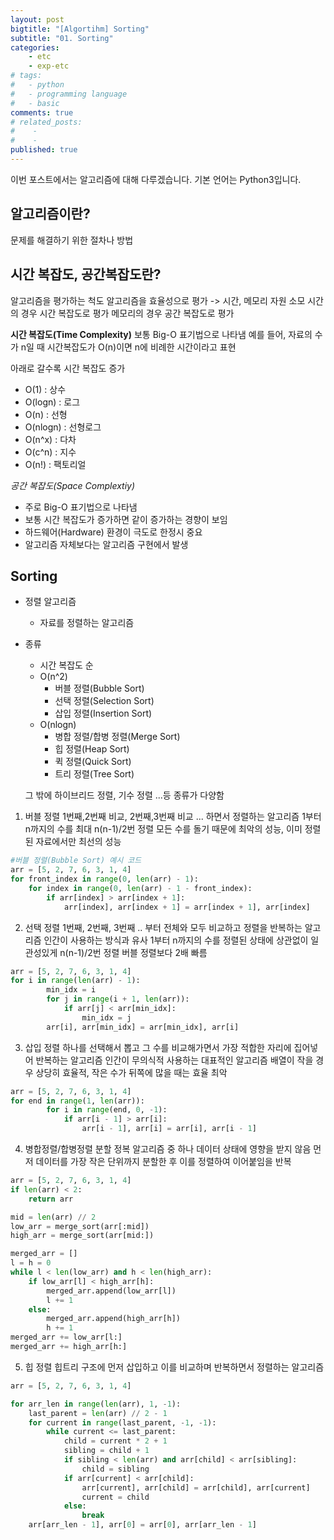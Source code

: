 ```yaml
---
layout: post
bigtitle: "[Algortihm] Sorting"
subtitle: "01. Sorting"
categories:
    - etc
    - exp-etc
# tags:
#   - python
#   - programming language
#   - basic
comments: true
# related_posts:
#    -
#    - 
published: true
---
```


이번 포스트에서는 알고리즘에 대해 다루겠습니다.
기본 언어는 Python3입니다.


## 알고리즘이란?

문제를 해결하기 위한 절차나 방법

## 시간 복잡도, 공간복잡도란?

알고리즘을 평가하는 척도
알고리즘을 효율성으로 평가 -> 시간, 메모리 자원 소모
시간의 경우 시간 복잡도로 평가
메모리의 경우 공간 복잡도로 평가

**시간 복잡도(Time Complexity)**
보통 Big-O 표기법으로 나타냄
예를 들어, 자료의 수가 n일 때 시간복잡도가 O(n)이면 n에 비례한 시간이라고 표현

아래로 갈수록 시간 복잡도 증가
- O(1) : 상수
- O(logn) : 로그
- O(n) : 선형
- O(nlogn) : 선형로그
- O(n^x) : 다차
- O(c^n) : 지수
- O(n!) : 팩토리얼

*공간 복잡도(Space Complextiy)*
- 주로 Big-O 표기법으로 나타냄
- 보통 시간 복잡도가 증가하면 같이 증가하는 경향이 보임
- 하드웨어(Hardware) 환경이 극도로 한정시 중요
- 알고리즘 자체보다는 알고리즘 구현에서 발생

## Sorting

- 정렬 알고리즘
    - 자료를 정렬하는 알고리즘

- 종류
    - 시간 복잡도 순
    - O(n^2)
        - 버블 정렬(Bubble Sort)
        - 선택 정렬(Selection Sort)
        - 삽입 정렬(Insertion Sort)
    - O(nlogn)
        - 병합 정렬/합병 정렬(Merge Sort)
        - 힙 정렬(Heap Sort)
        - 퀵 정렬(Quick Sort)
        - 트리 정렬(Tree Sort)
    
    그 밖에 하이브리드 정렬, 기수 정렬 ...등 종류가 다양함

1. 버블 정렬
1번째,2번째 비교, 2번째,3번째 비교 ... 하면서 정렬하는 알고리즘 
1부터 n까지의 수를 최대 n(n-1)/2번 정렬
모든 수를 돌기 때문에 최악의 성능, 이미 정렬된 자료에서만 최선의 성능

```python
#버블 정렬(Bubble Sort) 예시 코드
arr = [5, 2, 7, 6, 3, 1, 4]
for front_index in range(0, len(arr) - 1):
    for index in range(0, len(arr) - 1 - front_index):
        if arr[index] > arr[index + 1]:
            arr[index], arr[index + 1] = arr[index + 1], arr[index]
```

2. 선택 정렬
1번째, 2번째, 3번째 .. 부터 전체와 모두 비교하고 정렬을 반복하는 알고리즘
인간이 사용하는 방식과 유사
1부터 n까지의 수를 정렬된 상태에 상관없이 일관성있게 n(n-1)/2번 정렬
버블 정렬보다 2배 빠름

```python
arr = [5, 2, 7, 6, 3, 1, 4]
for i in range(len(arr) - 1):
        min_idx = i
        for j in range(i + 1, len(arr)):
            if arr[j] < arr[min_idx]:
                min_idx = j
        arr[i], arr[min_idx] = arr[min_idx], arr[i]
```

3. 삽입 정렬
하나를 선택해서 뽑고 그 수를 비교해가면서 가장 적합한 자리에 집어넣어 반복하는 알고리즘
인간이 무의식적 사용하는 대표적인 알고리즘
배열이 작을 경우 상당히 효율적, 작은 수가 뒤쪽에 많을 때는 효율 최악

```python
arr = [5, 2, 7, 6, 3, 1, 4]
for end in range(1, len(arr)):
        for i in range(end, 0, -1):
            if arr[i - 1] > arr[i]:
                arr[i - 1], arr[i] = arr[i], arr[i - 1]
```

4. 병합정렬/합병정렬
분할 정복 알고리즘 중 하나
데이터 상태에 영향을 받지 않음
먼저 데이터를 가장 작은 단위까지 분할한 후 이를 정렬하여 이어붙임을 반복

```python
arr = [5, 2, 7, 6, 3, 1, 4]    
if len(arr) < 2:
    return arr

mid = len(arr) // 2
low_arr = merge_sort(arr[:mid])
high_arr = merge_sort(arr[mid:])

merged_arr = []
l = h = 0
while l < len(low_arr) and h < len(high_arr):
    if low_arr[l] < high_arr[h]:
        merged_arr.append(low_arr[l])
        l += 1
    else:
        merged_arr.append(high_arr[h])
        h += 1
merged_arr += low_arr[l:]
merged_arr += high_arr[h:]
```

5. 힙 정렬
힙트리 구조에 먼저 삽입하고 이를 비교하며 반복하면서 정렬하는 알고리즘

```python
arr = [5, 2, 7, 6, 3, 1, 4]  

for arr_len in range(len(arr), 1, -1):
    last_parent = len(arr) // 2 - 1
    for current in range(last_parent, -1, -1):
        while current <= last_parent:
            child = current * 2 + 1
            sibling = child + 1
            if sibling < len(arr) and arr[child] < arr[sibling]:
                child = sibling
            if arr[current] < arr[child]:
                arr[current], arr[child] = arr[child], arr[current]
                current = child
            else:
                break
    arr[arr_len - 1], arr[0] = arr[0], arr[arr_len - 1]
```